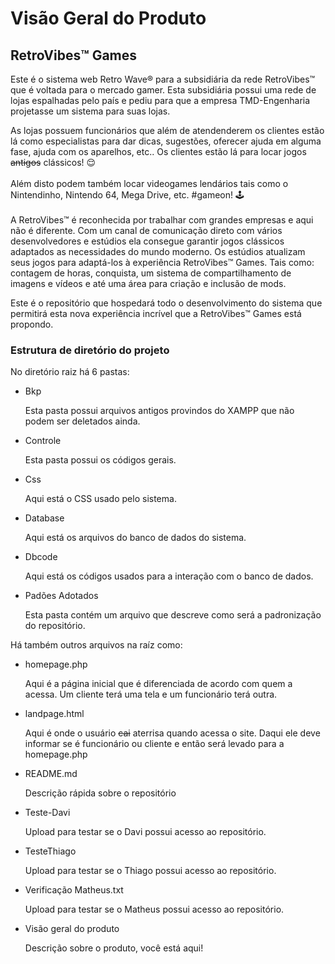 # Visão Geral do Produto

## RetroVibes™ Games

Este é o sistema web Retro Wave® para a subsidiária da rede RetroVibes™ que é voltada para o mercado gamer.
Esta subsidiária possui uma rede de lojas espalhadas pelo país e pediu para que a empresa TMD-Engenharia 
projetasse um sistema para suas lojas.

As lojas possuem funcionários que além de atendenderem os clientes estão lá como especialistas para dar dicas, sugestões, 
oferecer ajuda em alguma fase, ajuda com os aparelhos, etc..
Os clientes estão lá para locar jogos <strike>antigos</strike> clássicos! 😌
<br></br>
Além disto podem também locar videogames lendários tais como o Nintendinho, Nintendo 64, Mega Drive, etc. #gameon! 🕹 
<br></br>
A RetroVibes™ é reconhecida por trabalhar com grandes empresas e aqui não é diferente. Com um canal de comunicação 
direto com vários desenvolvedores e estúdios ela consegue garantir jogos clássicos adaptados as necessidades do mundo moderno.
Os estúdios atualizam seus jogos para adaptá-los à experiência RetroVibes™ Games. Tais como: contagem de horas, conquista,
um sistema de compartilhamento de imagens e vídeos e até uma área para criação e inclusão de mods.

Este é o repositório que hospedará todo o desenvolvimento do sistema que permitirá esta nova experiência incrível que a 
RetroVibes™ Games está propondo.

### Estrutura de diretório do projeto

No diretório raiz há 6 pastas:

- Bkp

    Esta pasta possui arquivos antigos provindos do XAMPP que não podem ser deletados ainda.

- Controle

    Esta pasta possui os códigos gerais.

- Css

    Aqui está o CSS usado pelo sistema.

- Database

    Aqui está os arquivos do banco de dados do sistema.

- Dbcode

    Aqui está os códigos usados para a interação com o banco de dados.

- Padões Adotados

    Esta pasta contém um arquivo que descreve como será a padronização do repositório.
    
Há também outros arquivos na raíz como:

- homepage.php

    Aqui é a página inicial que é diferenciada de acordo com quem a acessa. Um cliente terá uma tela e um funcionário terá outra.

- landpage.html

    Aqui é onde o usuário <strike>cai</strike> aterrisa quando acessa o site. Daqui ele deve informar se é funcionário ou cliente 
    e então será levado para a homepage.php

- README.md

    Descrição rápida sobre o repositório

- Teste-Davi

    Upload para testar se o Davi possui acesso ao repositório.

- TesteThiago

    Upload para testar se o Thiago possui acesso ao repositório.

- Verificação Matheus.txt

    Upload para testar se o Matheus possui acesso ao repositório.

- Visão geral do produto

    Descrição sobre o produto, você está aqui!
